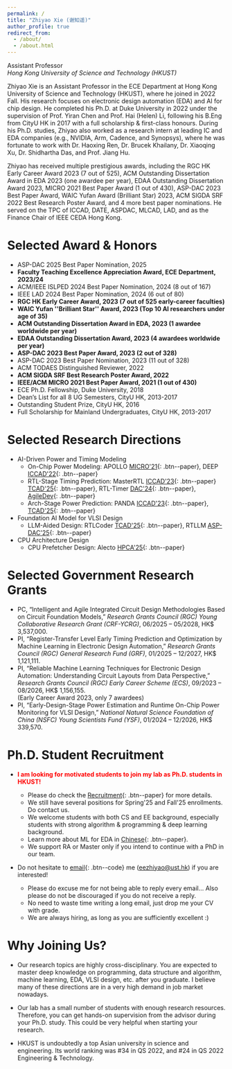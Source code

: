```yaml
---
permalink: /
title: "Zhiyao Xie (谢知遥)" 
author_profile: true
redirect_from: 
  - /about/
  - /about.html
---
```


Assistant Professor    
*Hong Kong University of Science and Technology (HKUST)*

Zhiyao Xie is an Assistant Professor in the ECE Department at Hong Kong University of Science and Technology (HKUST), where he joined in 2022 Fall. His research focuses on electronic design automation (EDA) and AI for chip design. He completed his Ph.D. at Duke University in 2022 under the supervision of Prof. Yiran Chen and Prof. Hai (Helen) Li, following his B.Eng from CityU HK in 2017 with a full scholarship & first-class honours. During his Ph.D. studies, Zhiyao also worked as a research intern at leading IC and EDA companies (e.g., NVIDIA, Arm, Cadence, and Synopsys), where he was fortunate to work with Dr. Haoxing Ren, Dr. Brucek Khailany, Dr. Xiaoqing Xu, Dr. Shidhartha Das, and Prof. Jiang Hu.    

Zhiyao has received multiple prestigious awards, including the RGC HK Early Career Award 2023 (7 out of 525), ACM Outstanding Dissertation Award in EDA 2023 (one awardee per year), EDAA Outstanding Dissertation Award 2023, MICRO 2021 Best Paper Award (1 out of 430), ASP-DAC 2023 Best Paper Award, WAIC Yufan Award (Brilliant Star) 2023, ACM SIGDA SRF 2022 Best Research Poster Award, and 4 more best paper nominations. He served on the TPC of ICCAD, DATE, ASPDAC, MLCAD, LAD, and as the Finance Chair of IEEE CEDA Hong Kong.   

Selected Award & Honors
======
* ASP-DAC 2025 Best Paper Nomination, 2025    
* **Faculty Teaching Excellence Appreciation Award, ECE Department, 2023/24**   
* ACM/IEEE ISLPED 2024 Best Paper Nomination, 2024 (8 out of 167)   
* IEEE LAD 2024 Best Paper Nomination, 2024 (6 out of 80)    
* **RGC HK Early Career Award, 2023 (7 out of 525 early-career faculties)**     
* **WAIC Yufan ''Brilliant Star'' Award, 2023 (Top 10 AI researchers under age of 35)**   
* **ACM Outstanding Dissertation Award in EDA, 2023 (1 awardee worldwide per year)**  
* **EDAA Outstanding Dissertation Award, 2023 (4 awardees worldwide per year)**   
* **ASP-DAC 2023 Best Paper Award, 2023 (2 out of 328)**   
* ASP-DAC 2023 Best Paper Nomination, 2023 (11 out of 328)  
* ACM TODAES Distinguished Reviewer, 2022   
* **ACM SIGDA SRF Best Research Poster Award, 2022**   
* **IEEE/ACM MICRO 2021 Best Paper Award, 2021 (1 out of 430)**
* ECE Ph.D. Fellowship, Duke University, 2018   
* Dean’s List for all 8 UG Semesters, CityU HK, 2013-2017  
* Outstanding Student Prize, CityU HK, 2016  
* Full Scholarship for Mainland Undergraduates, CityU HK, 2013-2017   

Selected Research Directions
======
* AI-Driven Power and Timing Modeling 
    * On-Chip Power Modeling: 
       APOLLO [MICRO'21](https://zhiyaoxie.github.io/files/MICRO21_APOLLO.pdf){: .btn--paper}, DEEP [ICCAD'22](https://zhiyaoxie.github.io/files/ICCAD22_DEEP.pdf){: .btn--paper}    
    * RTL-Stage Timing Prediction: 
       MasterRTL [ICCAD'23](https://zhiyaoxie.github.io/files/ICCAD23_MasterRTL.pdf){: .btn--paper} [TCAD'25](https://zhiyaoxie.github.io/files/TCAD24_MasterRTL.pdf){: .btn--paper}, RTL-Timer [DAC'24](https://zhiyaoxie.github.io/files/DAC24_RTLTimer.pdf){: .btn--paper}, [AgileDev](https://zhiyaoxie.github.io/files/ISLPED24_AgileDev.pdf){: .btn--paper}    
    * Arch-Stage Power Prediction: PANDA [ICCAD'23](https://zhiyaoxie.github.io/files/ICCAD23_PANDA.pdf){: .btn--paper}, [TCAD'25](https://zhiyaoxie.github.io/files/TCAD25_PANDA.pdf){: .btn--paper}     
* Foundation AI Model for VLSI Design    
    * LLM-Aided Design: RTLCoder [TCAD'25](https://zhiyaoxie.github.io/files/TCAD25_RTLCoder.pdf){: .btn--paper}, RTLLM [ASP-DAC'25](https://zhiyaoxie.github.io/files/Arxiv23_RTLLM.pdf){: .btn--paper}    
* CPU Architecture Design
    * CPU Prefetcher Design: Alecto [HPCA'25](https://zhiyaoxie.github.io/files/HPCA25_Alecto.pdf){: .btn--paper}    

Selected Government Research Grants  
======
* PC, “Intelligent and Agile Integrated Circuit Design Methodologies Based on Circuit Foundation Models,” *Research Grants Council (RGC) Young Collaborative Research Grant (CRF-YCRG)*, 06/2025 – 05/2028, HK$ 3,537,000.     
* PI, “Register-Transfer Level Early Timing Prediction and Optimization by Machine Learning in Electronic Design Automation,” *Research Grants Council (RGC) General Research Fund (GRF)*, 01/2025 – 12/2027, HK$ 1,121,111.     
* PI, “Reliable Machine Learning Techniques for Electronic Design Automation: Understanding Circuit Layouts from Data Perspective,” *Research Grants Council (RGC) Early Career Scheme (ECS)*, 09/2023 – 08/2026, HK$ 1,156,155.   
(Early Career Award 2023, only 7 awardees)    
* PI, “Early-Design-Stage Power Estimation and Runtime On-Chip Power Monitoring for VLSI Design,” *National Natural Science Foundation of China (NSFC) Young Scientists Fund (YSF)*, 01/2024 – 12/2026, HK$ 339,570.      

Ph.D. Student Recruitment
======
* <span style="color:red">**I am looking for motivated students to join my lab as Ph.D. students in HKUST!**</span> 
    * Please do check the [Recruitment](https://zhiyaoxie.github.io/recruitment/){: .btn--paper} for more details.   
    * We still have several positions for Spring'25 and Fall'25 enrollments. Do contact us.      
    * We welcome students with both CS and EE background, especially students with strong algorithm & programming & deep learning background. 
    * Learn more about ML for EDA in [Chinese](https://zhiyaoxie.github.io/files/ml4eda.pdf){: .btn--paper}.
    * We support RA or Master only if you intend to continue with a PhD in our team. 

* Do not hesitate to [email](mailto:eezhiyao@ust.hk){: .btn--code} me (eezhiyao@ust.hk) if you are interested!  
    * Please do excuse me for not being able to reply every email... Also please do not be discouraged if you do not receive a reply. 
    * No need to waste time writing a long email, just drop me your CV with grade.
    * We are always hiring, as long as you are sufficiently excellent :)    

Why Joining Us?
======

* Our research topics are highly cross-disciplinary. You are expected to master deep knowledge on programming, data structure and algorithm, machine learning, EDA, VLSI design, etc. after you graduate. I believe many of these directions are in a very high demand in job market nowadays.  

* Our lab has a small number of students with enough research resources. Therefore, you can get hands-on supervision from the advisor during your Ph.D. study. This could be very helpful when starting your research.  

* HKUST is undoubtedly a top Asian university in science and engineering. Its world ranking was #34 in QS 2022, and #24 in QS 2022 Engineering & Technology. 

